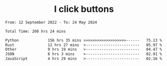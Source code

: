 <h1 align="center">
I click buttons
</h1>

<!--START_SECTION:waka-->

```txt
From: 12 September 2022 - To: 24 May 2024

Total Time: 208 hrs 24 mins

Python             156 hrs 35 mins >>>>>>>>>>>>>>>>>>>------   75.13 %
Rust               12 hrs 27 mins  >------------------------   05.97 %
Other              9 hrs 19 mins   >------------------------   04.47 %
JSON               6 hrs 3 mins    >------------------------   02.91 %
JavaScript         4 hrs 29 mins   >------------------------   02.16 %
```

<!--END_SECTION:waka-->

